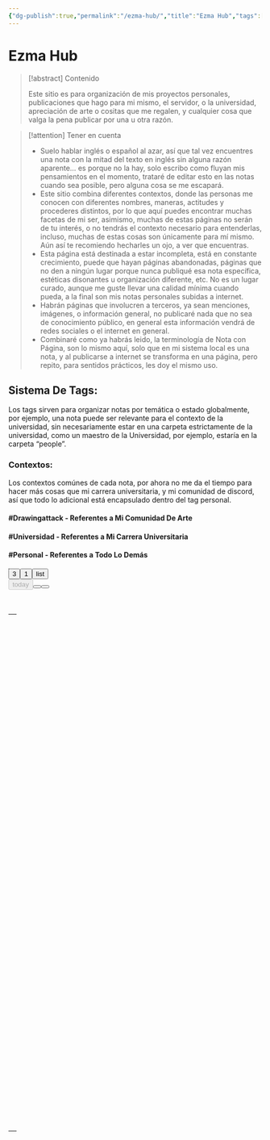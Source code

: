 ```yaml
---
{"dg-publish":true,"permalink":"/ezma-hub/","title":"Ezma Hub","tags":["Drawingattack","Universidad","Personal","gardenEntry","gardenEntry","gardenEntry","gardenEntry","gardenEntry","gardenEntry","gardenEntry","gardenEntry"],"noteIcon":"","created":"2023-05-09T16:07:09.000-05:00","updated":"2023-04-26T10:42:38.000-05:00"}
---
```



# Ezma Hub

> [!abstract] Contenido
> 
> Este sitio es para organización de mis proyectos personales, publicaciones que hago para mi mismo, el servidor, o la universidad, apreciación de arte o cositas que me regalen, y cualquier cosa que valga la pena publicar por una u otra razón.

> [!attention] Tener en cuenta
> - Suelo hablar inglés o español al azar, así que tal vez encuentres una nota con la mitad del texto en inglés sin alguna razón aparente… es porque no la hay, solo escribo como fluyan mis pensamientos en el momento, trataré de editar esto en las notas cuando sea posible, pero alguna cosa se me escapará.
> - Este sitio combina diferentes contextos, donde las personas me conocen con diferentes nombres, maneras, actitudes y procederes distintos, por lo que aquí puedes encontrar muchas facetas de mi ser, asimismo, muchas de estas páginas no serán de tu interés, o no tendrás el contexto necesario para entenderlas, incluso, muchas de estas cosas son únicamente para mí mismo. Aún así te recomiendo hecharles un ojo, a ver que encuentras.
> - Esta página está destinada a estar incompleta, está en constante crecimiento, puede que hayan páginas abandonadas, páginas que no den a ningún lugar porque nunca publiqué esa nota específica, estéticas disonantes u organización diferente, etc. No es un lugar curado, aunque me guste llevar una calidad mínima cuando pueda, a la final son mis notas personales subidas a internet.
> - Habrán páginas que involucren a terceros, ya sean menciones, imágenes, o información general, no publicaré nada que no sea de conocimiento público, en general esta información vendrá de redes sociales o el internet en general.
> - Combinaré como ya habrás leido, la terminología de Nota con Página, son lo mismo aquí, solo que en mi sistema local es una nota, y al publicarse a internet se transforma en una página, pero repito, para sentidos prácticos, les doy el mismo uso.

## Sistema De Tags:

Los tags sirven para organizar notas por temática o estado globalmente, por ejemplo, una nota puede ser relevante para el contexto de la universidad, sin necesariamente estar en una carpeta estrictamente de la universidad, como un maestro de la Universidad, por ejemplo, estaría en la carpeta “people”.

### Contextos:

Los contextos comúnes de cada nota, por ahora no me da el tiempo para hacer más cosas que mi carrera universitaria, y mi comunidad de discord, así que todo lo adicional está encapsulado dentro del tag personal.

#### #Drawingattack - Referentes a Mi Comunidad De Arte

#### #Universidad - Referentes a Mi Carrera Universitaria

#### #Personal - Referentes a Todo Lo Demás

<div aria-labelledby="" class="fc-view-harness fc-view-harness-active" style="height: 0px;"><div class="fc-timegrid fc-timeGrid3Days-view fc-view"><table role="grid" class="fc-scrollgrid  fc-scrollgrid-liquid"><thead role="rowgroup"><tr role="presentation" class="fc-scrollgrid-section fc-scrollgrid-section-header "><th role="presentation"><div class="fc-scroller-harness"><div class="fc-scroller" style="overflow: hidden;"><table role="presentation" class="fc-col-header " style="width: 0px;"><colgroup><col style="width: 0px;"></colgroup><thead role="presentation"><tr role="row"><th aria-hidden="true" class="fc-timegrid-axis"><div class="fc-timegrid-axis-frame"></div></th><th role="columnheader" class="fc-col-header-cell fc-day fc-day-wed fc-day-today " data-date="2023-08-16"><div class="fc-scrollgrid-sync-inner"><a class="fc-col-header-cell-cushion " aria-label="August 16, 2023">Wed 8/16</a></div></th><th role="columnheader" class="fc-col-header-cell fc-day fc-day-thu fc-day-future" data-date="2023-08-17"><div class="fc-scrollgrid-sync-inner"><a class="fc-col-header-cell-cushion " aria-label="August 17, 2023">Thu 8/17</a></div></th><th role="columnheader" class="fc-col-header-cell fc-day fc-day-fri fc-day-future" data-date="2023-08-18"><div class="fc-scrollgrid-sync-inner"><a class="fc-col-header-cell-cushion " aria-label="August 18, 2023">Fri 8/18</a></div></th></tr></thead></table></div></div></th></tr></thead><tbody role="rowgroup"><tr role="presentation" class="fc-scrollgrid-section fc-scrollgrid-section-body "><td role="presentation"><div class="fc-scroller-harness"><div class="fc-scroller" style="overflow: hidden;"><div class="fc-daygrid-body fc-daygrid-body-unbalanced fc-daygrid-body-natural" style="width: 0px;"><table role="presentation" class="fc-scrollgrid-sync-table" style="width: 0px;"><colgroup><col style="width: 0px;"></colgroup><tbody role="presentation"><tr role="row"><td aria-hidden="true" class="fc-timegrid-axis fc-scrollgrid-shrink"><div class="fc-timegrid-axis-frame fc-scrollgrid-shrink-frame fc-timegrid-axis-frame-liquid"><span class="fc-timegrid-axis-cushion fc-scrollgrid-shrink-cushion fc-scrollgrid-sync-inner">all-day</span></div></td><td role="gridcell" class="fc-daygrid-day fc-day fc-day-wed fc-day-today " data-date="2023-08-16"><div class="fc-daygrid-day-frame fc-scrollgrid-sync-inner"><div class="fc-daygrid-day-events"><div class="fc-daygrid-day-bottom" style="margin-top: 0px;"></div></div><div class="fc-daygrid-day-bg"></div></div></td><td role="gridcell" class="fc-daygrid-day fc-day fc-day-thu fc-day-future" data-date="2023-08-17"><div class="fc-daygrid-day-frame fc-scrollgrid-sync-inner"><div class="fc-daygrid-day-events"><div class="fc-daygrid-day-bottom" style="margin-top: 0px;"></div></div><div class="fc-daygrid-day-bg"></div></div></td><td role="gridcell" class="fc-daygrid-day fc-day fc-day-fri fc-day-future" data-date="2023-08-18"><div class="fc-daygrid-day-frame fc-scrollgrid-sync-inner"><div class="fc-daygrid-day-events"><div class="fc-daygrid-day-bottom" style="margin-top: 0px;"></div></div><div class="fc-daygrid-day-bg"></div></div></td></tr></tbody></table></div></div></div></td></tr><tr role="presentation" class="fc-scrollgrid-section"><td class="fc-timegrid-divider fc-cell-shaded"></td></tr><tr role="presentation" class="fc-scrollgrid-section fc-scrollgrid-section-body  fc-scrollgrid-section-liquid"><td role="presentation"><div class="fc-scroller-harness fc-scroller-harness-liquid"><div class="fc-scroller fc-scroller-liquid-absolute" style="overflow: hidden auto;"><div class="fc-timegrid-body" style="width: 0px;"><div class="fc-timegrid-slots"><table aria-hidden="true" class="" style="width: 0px;"><colgroup><col style="width: 0px;"></colgroup><tbody><tr><td class="fc-timegrid-slot fc-timegrid-slot-label fc-scrollgrid-shrink" data-time="00:00:00"><div class="fc-timegrid-slot-label-frame fc-scrollgrid-shrink-frame"><div class="fc-timegrid-slot-label-cushion fc-scrollgrid-shrink-cushion">12am</div></div></td><td class="fc-timegrid-slot fc-timegrid-slot-lane " data-time="00:00:00"></td></tr><tr><td class="fc-timegrid-slot fc-timegrid-slot-label fc-timegrid-slot-minor" data-time="00:30:00"></td><td class="fc-timegrid-slot fc-timegrid-slot-lane fc-timegrid-slot-minor" data-time="00:30:00"></td></tr><tr><td class="fc-timegrid-slot fc-timegrid-slot-label fc-scrollgrid-shrink" data-time="01:00:00"><div class="fc-timegrid-slot-label-frame fc-scrollgrid-shrink-frame"><div class="fc-timegrid-slot-label-cushion fc-scrollgrid-shrink-cushion">1am</div></div></td><td class="fc-timegrid-slot fc-timegrid-slot-lane " data-time="01:00:00"></td></tr><tr><td class="fc-timegrid-slot fc-timegrid-slot-label fc-timegrid-slot-minor" data-time="01:30:00"></td><td class="fc-timegrid-slot fc-timegrid-slot-lane fc-timegrid-slot-minor" data-time="01:30:00"></td></tr><tr><td class="fc-timegrid-slot fc-timegrid-slot-label fc-scrollgrid-shrink" data-time="02:00:00"><div class="fc-timegrid-slot-label-frame fc-scrollgrid-shrink-frame"><div class="fc-timegrid-slot-label-cushion fc-scrollgrid-shrink-cushion">2am</div></div></td><td class="fc-timegrid-slot fc-timegrid-slot-lane " data-time="02:00:00"></td></tr><tr><td class="fc-timegrid-slot fc-timegrid-slot-label fc-timegrid-slot-minor" data-time="02:30:00"></td><td class="fc-timegrid-slot fc-timegrid-slot-lane fc-timegrid-slot-minor" data-time="02:30:00"></td></tr><tr><td class="fc-timegrid-slot fc-timegrid-slot-label fc-scrollgrid-shrink" data-time="03:00:00"><div class="fc-timegrid-slot-label-frame fc-scrollgrid-shrink-frame"><div class="fc-timegrid-slot-label-cushion fc-scrollgrid-shrink-cushion">3am</div></div></td><td class="fc-timegrid-slot fc-timegrid-slot-lane " data-time="03:00:00"></td></tr><tr><td class="fc-timegrid-slot fc-timegrid-slot-label fc-timegrid-slot-minor" data-time="03:30:00"></td><td class="fc-timegrid-slot fc-timegrid-slot-lane fc-timegrid-slot-minor" data-time="03:30:00"></td></tr><tr><td class="fc-timegrid-slot fc-timegrid-slot-label fc-scrollgrid-shrink" data-time="04:00:00"><div class="fc-timegrid-slot-label-frame fc-scrollgrid-shrink-frame"><div class="fc-timegrid-slot-label-cushion fc-scrollgrid-shrink-cushion">4am</div></div></td><td class="fc-timegrid-slot fc-timegrid-slot-lane " data-time="04:00:00"></td></tr><tr><td class="fc-timegrid-slot fc-timegrid-slot-label fc-timegrid-slot-minor" data-time="04:30:00"></td><td class="fc-timegrid-slot fc-timegrid-slot-lane fc-timegrid-slot-minor" data-time="04:30:00"></td></tr><tr><td class="fc-timegrid-slot fc-timegrid-slot-label fc-scrollgrid-shrink" data-time="05:00:00"><div class="fc-timegrid-slot-label-frame fc-scrollgrid-shrink-frame"><div class="fc-timegrid-slot-label-cushion fc-scrollgrid-shrink-cushion">5am</div></div></td><td class="fc-timegrid-slot fc-timegrid-slot-lane " data-time="05:00:00"></td></tr><tr><td class="fc-timegrid-slot fc-timegrid-slot-label fc-timegrid-slot-minor" data-time="05:30:00"></td><td class="fc-timegrid-slot fc-timegrid-slot-lane fc-timegrid-slot-minor" data-time="05:30:00"></td></tr><tr><td class="fc-timegrid-slot fc-timegrid-slot-label fc-scrollgrid-shrink" data-time="06:00:00"><div class="fc-timegrid-slot-label-frame fc-scrollgrid-shrink-frame"><div class="fc-timegrid-slot-label-cushion fc-scrollgrid-shrink-cushion">6am</div></div></td><td class="fc-timegrid-slot fc-timegrid-slot-lane " data-time="06:00:00"></td></tr><tr><td class="fc-timegrid-slot fc-timegrid-slot-label fc-timegrid-slot-minor" data-time="06:30:00"></td><td class="fc-timegrid-slot fc-timegrid-slot-lane fc-timegrid-slot-minor" data-time="06:30:00"></td></tr><tr><td class="fc-timegrid-slot fc-timegrid-slot-label fc-scrollgrid-shrink" data-time="07:00:00"><div class="fc-timegrid-slot-label-frame fc-scrollgrid-shrink-frame"><div class="fc-timegrid-slot-label-cushion fc-scrollgrid-shrink-cushion">7am</div></div></td><td class="fc-timegrid-slot fc-timegrid-slot-lane " data-time="07:00:00"></td></tr><tr><td class="fc-timegrid-slot fc-timegrid-slot-label fc-timegrid-slot-minor" data-time="07:30:00"></td><td class="fc-timegrid-slot fc-timegrid-slot-lane fc-timegrid-slot-minor" data-time="07:30:00"></td></tr><tr><td class="fc-timegrid-slot fc-timegrid-slot-label fc-scrollgrid-shrink" data-time="08:00:00"><div class="fc-timegrid-slot-label-frame fc-scrollgrid-shrink-frame"><div class="fc-timegrid-slot-label-cushion fc-scrollgrid-shrink-cushion">8am</div></div></td><td class="fc-timegrid-slot fc-timegrid-slot-lane " data-time="08:00:00"></td></tr><tr><td class="fc-timegrid-slot fc-timegrid-slot-label fc-timegrid-slot-minor" data-time="08:30:00"></td><td class="fc-timegrid-slot fc-timegrid-slot-lane fc-timegrid-slot-minor" data-time="08:30:00"></td></tr><tr><td class="fc-timegrid-slot fc-timegrid-slot-label fc-scrollgrid-shrink" data-time="09:00:00"><div class="fc-timegrid-slot-label-frame fc-scrollgrid-shrink-frame"><div class="fc-timegrid-slot-label-cushion fc-scrollgrid-shrink-cushion">9am</div></div></td><td class="fc-timegrid-slot fc-timegrid-slot-lane " data-time="09:00:00"></td></tr><tr><td class="fc-timegrid-slot fc-timegrid-slot-label fc-timegrid-slot-minor" data-time="09:30:00"></td><td class="fc-timegrid-slot fc-timegrid-slot-lane fc-timegrid-slot-minor" data-time="09:30:00"></td></tr><tr><td class="fc-timegrid-slot fc-timegrid-slot-label fc-scrollgrid-shrink" data-time="10:00:00"><div class="fc-timegrid-slot-label-frame fc-scrollgrid-shrink-frame"><div class="fc-timegrid-slot-label-cushion fc-scrollgrid-shrink-cushion">10am</div></div></td><td class="fc-timegrid-slot fc-timegrid-slot-lane " data-time="10:00:00"></td></tr><tr><td class="fc-timegrid-slot fc-timegrid-slot-label fc-timegrid-slot-minor" data-time="10:30:00"></td><td class="fc-timegrid-slot fc-timegrid-slot-lane fc-timegrid-slot-minor" data-time="10:30:00"></td></tr><tr><td class="fc-timegrid-slot fc-timegrid-slot-label fc-scrollgrid-shrink" data-time="11:00:00"><div class="fc-timegrid-slot-label-frame fc-scrollgrid-shrink-frame"><div class="fc-timegrid-slot-label-cushion fc-scrollgrid-shrink-cushion">11am</div></div></td><td class="fc-timegrid-slot fc-timegrid-slot-lane " data-time="11:00:00"></td></tr><tr><td class="fc-timegrid-slot fc-timegrid-slot-label fc-timegrid-slot-minor" data-time="11:30:00"></td><td class="fc-timegrid-slot fc-timegrid-slot-lane fc-timegrid-slot-minor" data-time="11:30:00"></td></tr><tr><td class="fc-timegrid-slot fc-timegrid-slot-label fc-scrollgrid-shrink" data-time="12:00:00"><div class="fc-timegrid-slot-label-frame fc-scrollgrid-shrink-frame"><div class="fc-timegrid-slot-label-cushion fc-scrollgrid-shrink-cushion">12pm</div></div></td><td class="fc-timegrid-slot fc-timegrid-slot-lane " data-time="12:00:00"></td></tr><tr><td class="fc-timegrid-slot fc-timegrid-slot-label fc-timegrid-slot-minor" data-time="12:30:00"></td><td class="fc-timegrid-slot fc-timegrid-slot-lane fc-timegrid-slot-minor" data-time="12:30:00"></td></tr><tr><td class="fc-timegrid-slot fc-timegrid-slot-label fc-scrollgrid-shrink" data-time="13:00:00"><div class="fc-timegrid-slot-label-frame fc-scrollgrid-shrink-frame"><div class="fc-timegrid-slot-label-cushion fc-scrollgrid-shrink-cushion">1pm</div></div></td><td class="fc-timegrid-slot fc-timegrid-slot-lane " data-time="13:00:00"></td></tr><tr><td class="fc-timegrid-slot fc-timegrid-slot-label fc-timegrid-slot-minor" data-time="13:30:00"></td><td class="fc-timegrid-slot fc-timegrid-slot-lane fc-timegrid-slot-minor" data-time="13:30:00"></td></tr><tr><td class="fc-timegrid-slot fc-timegrid-slot-label fc-scrollgrid-shrink" data-time="14:00:00"><div class="fc-timegrid-slot-label-frame fc-scrollgrid-shrink-frame"><div class="fc-timegrid-slot-label-cushion fc-scrollgrid-shrink-cushion">2pm</div></div></td><td class="fc-timegrid-slot fc-timegrid-slot-lane " data-time="14:00:00"></td></tr><tr><td class="fc-timegrid-slot fc-timegrid-slot-label fc-timegrid-slot-minor" data-time="14:30:00"></td><td class="fc-timegrid-slot fc-timegrid-slot-lane fc-timegrid-slot-minor" data-time="14:30:00"></td></tr><tr><td class="fc-timegrid-slot fc-timegrid-slot-label fc-scrollgrid-shrink" data-time="15:00:00"><div class="fc-timegrid-slot-label-frame fc-scrollgrid-shrink-frame"><div class="fc-timegrid-slot-label-cushion fc-scrollgrid-shrink-cushion">3pm</div></div></td><td class="fc-timegrid-slot fc-timegrid-slot-lane " data-time="15:00:00"></td></tr><tr><td class="fc-timegrid-slot fc-timegrid-slot-label fc-timegrid-slot-minor" data-time="15:30:00"></td><td class="fc-timegrid-slot fc-timegrid-slot-lane fc-timegrid-slot-minor" data-time="15:30:00"></td></tr><tr><td class="fc-timegrid-slot fc-timegrid-slot-label fc-scrollgrid-shrink" data-time="16:00:00"><div class="fc-timegrid-slot-label-frame fc-scrollgrid-shrink-frame"><div class="fc-timegrid-slot-label-cushion fc-scrollgrid-shrink-cushion">4pm</div></div></td><td class="fc-timegrid-slot fc-timegrid-slot-lane " data-time="16:00:00"></td></tr><tr><td class="fc-timegrid-slot fc-timegrid-slot-label fc-timegrid-slot-minor" data-time="16:30:00"></td><td class="fc-timegrid-slot fc-timegrid-slot-lane fc-timegrid-slot-minor" data-time="16:30:00"></td></tr><tr><td class="fc-timegrid-slot fc-timegrid-slot-label fc-scrollgrid-shrink" data-time="17:00:00"><div class="fc-timegrid-slot-label-frame fc-scrollgrid-shrink-frame"><div class="fc-timegrid-slot-label-cushion fc-scrollgrid-shrink-cushion">5pm</div></div></td><td class="fc-timegrid-slot fc-timegrid-slot-lane " data-time="17:00:00"></td></tr><tr><td class="fc-timegrid-slot fc-timegrid-slot-label fc-timegrid-slot-minor" data-time="17:30:00"></td><td class="fc-timegrid-slot fc-timegrid-slot-lane fc-timegrid-slot-minor" data-time="17:30:00"></td></tr><tr><td class="fc-timegrid-slot fc-timegrid-slot-label fc-scrollgrid-shrink" data-time="18:00:00"><div class="fc-timegrid-slot-label-frame fc-scrollgrid-shrink-frame"><div class="fc-timegrid-slot-label-cushion fc-scrollgrid-shrink-cushion">6pm</div></div></td><td class="fc-timegrid-slot fc-timegrid-slot-lane " data-time="18:00:00"></td></tr><tr><td class="fc-timegrid-slot fc-timegrid-slot-label fc-timegrid-slot-minor" data-time="18:30:00"></td><td class="fc-timegrid-slot fc-timegrid-slot-lane fc-timegrid-slot-minor" data-time="18:30:00"></td></tr><tr><td class="fc-timegrid-slot fc-timegrid-slot-label fc-scrollgrid-shrink" data-time="19:00:00"><div class="fc-timegrid-slot-label-frame fc-scrollgrid-shrink-frame"><div class="fc-timegrid-slot-label-cushion fc-scrollgrid-shrink-cushion">7pm</div></div></td><td class="fc-timegrid-slot fc-timegrid-slot-lane " data-time="19:00:00"></td></tr><tr><td class="fc-timegrid-slot fc-timegrid-slot-label fc-timegrid-slot-minor" data-time="19:30:00"></td><td class="fc-timegrid-slot fc-timegrid-slot-lane fc-timegrid-slot-minor" data-time="19:30:00"></td></tr><tr><td class="fc-timegrid-slot fc-timegrid-slot-label fc-scrollgrid-shrink" data-time="20:00:00"><div class="fc-timegrid-slot-label-frame fc-scrollgrid-shrink-frame"><div class="fc-timegrid-slot-label-cushion fc-scrollgrid-shrink-cushion">8pm</div></div></td><td class="fc-timegrid-slot fc-timegrid-slot-lane " data-time="20:00:00"></td></tr><tr><td class="fc-timegrid-slot fc-timegrid-slot-label fc-timegrid-slot-minor" data-time="20:30:00"></td><td class="fc-timegrid-slot fc-timegrid-slot-lane fc-timegrid-slot-minor" data-time="20:30:00"></td></tr><tr><td class="fc-timegrid-slot fc-timegrid-slot-label fc-scrollgrid-shrink" data-time="21:00:00"><div class="fc-timegrid-slot-label-frame fc-scrollgrid-shrink-frame"><div class="fc-timegrid-slot-label-cushion fc-scrollgrid-shrink-cushion">9pm</div></div></td><td class="fc-timegrid-slot fc-timegrid-slot-lane " data-time="21:00:00"></td></tr><tr><td class="fc-timegrid-slot fc-timegrid-slot-label fc-timegrid-slot-minor" data-time="21:30:00"></td><td class="fc-timegrid-slot fc-timegrid-slot-lane fc-timegrid-slot-minor" data-time="21:30:00"></td></tr><tr><td class="fc-timegrid-slot fc-timegrid-slot-label fc-scrollgrid-shrink" data-time="22:00:00"><div class="fc-timegrid-slot-label-frame fc-scrollgrid-shrink-frame"><div class="fc-timegrid-slot-label-cushion fc-scrollgrid-shrink-cushion">10pm</div></div></td><td class="fc-timegrid-slot fc-timegrid-slot-lane " data-time="22:00:00"></td></tr><tr><td class="fc-timegrid-slot fc-timegrid-slot-label fc-timegrid-slot-minor" data-time="22:30:00"></td><td class="fc-timegrid-slot fc-timegrid-slot-lane fc-timegrid-slot-minor" data-time="22:30:00"></td></tr><tr><td class="fc-timegrid-slot fc-timegrid-slot-label fc-scrollgrid-shrink" data-time="23:00:00"><div class="fc-timegrid-slot-label-frame fc-scrollgrid-shrink-frame"><div class="fc-timegrid-slot-label-cushion fc-scrollgrid-shrink-cushion">11pm</div></div></td><td class="fc-timegrid-slot fc-timegrid-slot-lane " data-time="23:00:00"></td></tr><tr><td class="fc-timegrid-slot fc-timegrid-slot-label fc-timegrid-slot-minor" data-time="23:30:00"></td><td class="fc-timegrid-slot fc-timegrid-slot-lane fc-timegrid-slot-minor" data-time="23:30:00"></td></tr></tbody></table></div><div class="fc-timegrid-cols"><table role="presentation" style="width: 0px;"><colgroup><col style="width: 0px;"></colgroup><tbody role="presentation"><tr role="row"><td aria-hidden="true" class="fc-timegrid-col fc-timegrid-axis"><div class="fc-timegrid-col-frame"><div class="fc-timegrid-now-indicator-container"></div></div></td><td role="gridcell" class="fc-timegrid-col fc-day fc-day-wed fc-day-today " data-date="2023-08-16"><div class="fc-timegrid-col-frame"><div class="fc-timegrid-col-bg"></div><div class="fc-timegrid-col-events"><div class="fc-timegrid-event-harness" style="visibility: hidden; left: 0px; right: 0px;"><a class="fc-timegrid-event fc-v-event fc-event fc-event-start fc-event-end fc-event-today fc-event-future"><div class="fc-event-main"><div class="fc-event-main-frame"><div class="fc-event-time">10:05</div><div class="fc-event-title-container"><div class="fc-event-title fc-sticky">Now and for an hour</div></div></div></div></a></div></div><div class="fc-timegrid-col-events"></div><div class="fc-timegrid-now-indicator-container"></div></div></td><td role="gridcell" class="fc-timegrid-col fc-day fc-day-thu fc-day-future" data-date="2023-08-17"><div class="fc-timegrid-col-frame"><div class="fc-timegrid-col-bg"></div><div class="fc-timegrid-col-events"></div><div class="fc-timegrid-col-events"></div><div class="fc-timegrid-now-indicator-container"></div></div></td><td role="gridcell" class="fc-timegrid-col fc-day fc-day-fri fc-day-future" data-date="2023-08-18"><div class="fc-timegrid-col-frame"><div class="fc-timegrid-col-bg"></div><div class="fc-timegrid-col-events"></div><div class="fc-timegrid-col-events"></div><div class="fc-timegrid-now-indicator-container"></div></div></td></tr></tbody></table></div></div></div></div></td></tr></tbody></table></div></div><div class="fc-footer-toolbar fc-toolbar fc-toolbar-ltr"><div class="fc-toolbar-chunk"><div class="fc-button-group"><button type="button" title="3 view" aria-pressed="true" class="fc-timeGrid3Days-button fc-button fc-button-primary fc-button-active">3</button><button type="button" title="1 view" aria-pressed="false" class="fc-timeGridDay-button fc-button fc-button-primary">1</button><button type="button" title="list view" aria-pressed="false" class="fc-listWeek-button fc-button fc-button-primary">list</button></div></div><div class="fc-toolbar-chunk"></div><div class="fc-toolbar-chunk"><div class="fc-button-group"><button type="button" title="This " disabled="" aria-pressed="false" class="fc-today-button fc-button fc-button-primary">today</button><button type="button" title="Previous " aria-pressed="false" class="fc-prev-button fc-button fc-button-primary"><span class="fc-icon fc-icon-chevron-left"></span></button><button type="button" title="Next " aria-pressed="false" class="fc-next-button fc-button fc-button-primary"><span class="fc-icon fc-icon-chevron-right"></span></button></div></div></div>

